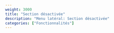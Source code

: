 ```yaml
---
weight: 3000
title: "Section désactivée"
description: "Menu latéral: Section désactivée"
categories: ["Fonctionnalités"]
---
```


